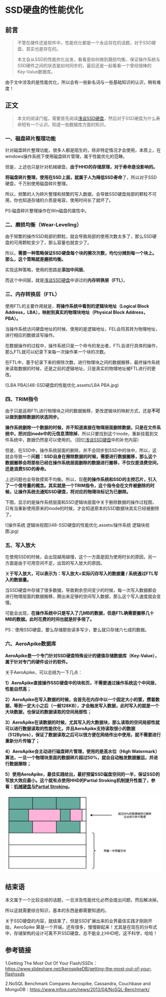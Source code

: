 





# SSD硬盘的性能优化

## 前言

> 不管在硬件还是软件中，性能优化都是一个永远存在的话题，对于SSD硬盘，其实也是存在的。
>
> 本文会从SSD的性能优化出发，看看是如何做到磨损均衡，保证操作系统与SSD硬件之间的状态是如何同步的，最后还是一起看看一个曾经很棒的Key-Value数据库。

由于文中涉及的是性能优化，所以会有一些新名词与一些基础知识的认识，稍有难度！



## 正文

>本文的阅读门槛，需要首先阅读[浅谈SSD硬盘](https://www.copydays.org/2020/06/03/浅谈ssd硬盘/#浅谈SSD硬盘)，然后对于SSD硬盘为什么寿命短有一个认识。知道一些数据库方面的知识。
>

### 一、磁盘碎片整理功能

针对磁盘碎片整理功能，很多人都是陌生的，除非特定情况才会使用，本质上，在windows操作系统下使用磁盘碎片管理，属于性能优化的范畴。

但是，上述也只是针对机械硬盘，**由于HHD的存储原理，对于寿命是没影响的。**

**将磁盘碎片整理，使用在SSD上面，就属于人为降低SSD寿命**了，所以对于SSD硬盘，千万别使用磁盘碎片整理。

所以，频繁的人为碎片整理和频繁的写入数据，会导致SSD硬盘局部的颗粒不可用，你也知道存储的介质是电容，使用时间长了就坏了。

PS:磁盘碎片整理操作在Win磁盘的属性中。





### 二、磨损均衡（Wear-Leveling）

由于频繁的操作SSD局部的颗粒，就会导致局部的使用次数太多了，那么SSD硬盘的可用颗粒变少了，那么容量也就变少了。

所以，**需要一种策略保证SSD硬盘每个块的擦次次数，均匀分摊到每一个块上。那么，这个策略就是磨损均衡。**

实现这种策略，使用的思路是**添加中间层**。

而这个中间层，就是[浅谈SSD硬盘](https://www.copydays.org/2020/06/03/浅谈ssd硬盘/#浅谈SSD硬盘)中讲过的**内存转换层（FTL）**。







### 三、内存转换层（FTL）

使用FTL的主要作用就是，**将操作系统中看到的逻辑块地址（Logical Block Address，LBA），映射到真实的物理块地址（Physical Block Address，PBA）。**

当操作系统访问硬盘地址的时候，使用的是逻辑地址，FEL会将其转为物理地址，进行相应的数据读写操作。

在数据操作的过程中，操作系统只是一个命令的发出者，FTL会进行具体的操作，那么FTL就可以纪录下来每一次操作某一个块的次数。

在FTL中，基于纪录下来的擦除次数，进行物理块之间的数据搬移，最终操作系统来读取数据的时候，还是之前的逻辑地址，只是真实的物理地址被FTL进行的更改。

![LBA PBA](48-SSD硬盘的性能优化.assets/LBA PBA.jpg)







### 四、TRIM指令

由于只是适用FTL进行物理块之间的数据搬移，更改逻辑块的映射方式，还是**不可以做到删除数据的状态同步。**

**操作系统删除一个数据的时候，并不知道直接在物理层面删除数据，只是在文件系统中，把对应inode中的元信息清除掉**，所以只要找到这个inode，重新挂载到文件系统中，数据仍然是可以使用的。（回忆[浅谈SSD硬盘](https://www.copydays.org/2020/06/03/浅谈ssd硬盘/#浅谈SSD硬盘)中的补充内容）

但是，在SSD中，操作系统层面的删除，并不会同步到SSD中的块中，所以，这就会导致一个**问题：SSD自身在擦除数据的时候，需要进行数据搬移，那么这个数据搬移会将那些已经在操作系统层面删除的数据进行搬移，不仅仅是浪费空间，还是浪费SSD的寿命。**

上述问题也会导致摸索不均衡。所以，现**在的操作系统和SSD的主控芯片，引入了一个信号量的概念。其实就是一个TRIM指令，这个指令会在文件被删除的时候，让操作系统去通知SSD硬盘，将对应的物理块标记为已删除。**

下图，显示的是操作系统层面和SSD逻辑块层面中关于删除数据的操作过程图，只有当重新使用原来的inode的时候，才会知道原本的SSD数据块其实已经被删除了。

![操作系统 逻辑块视图](48-SSD硬盘的性能优化.assets/操作系统 逻辑块视图.jpg)







### 五、写入放大

在使用SSD的时候，会出现越用越慢，这个一方面是因为使用时长的原因，另一方面是由于可用空间不足，出现的写入放大的原因。

关**于写入放大，可以表示为：写入放大=实际闪存写入的数据量 / 系统通过FTL写入的数据量。**

当SSD硬盘中存储了很多数据，导致剩余空间变少的时候，每一次写入数据都会进行物理层面的数据搬移，腾出来足够的空间写入数据，那么这个写入速度就会变慢。

可能会出现，**在操作系统中只是写入了几MB的数据，但是FTL确需要搬移几十MB的数据。此时花费的时间也就是好多倍了。**

PS：使用SSD硬盘，要么存储那些读多写少，要么就只存储六七成的数据。





### 六、AeroApike数据库

**AeroApike是一个专门针对SSD硬盘特殊设计的键值存储数据库（Key-Value），属于针对专门的硬件设计的软件。**

关于AeroApike，可以总结为一下几点：

**1）AeroApike直接操作SSD硬盘中的块和页，不需要通过操作系统这个中间层，性能自然高；**

**2）AeroApike在写入数据的时候，会首先在内存中以一个固定大小的筐，攒着数据，等到一定大小之后（一般128KB），才会触发写入数据，此时写入的就是一个大块数据，也保证的数据读取的空间局部性；**

**3）AeroApike在读数据的时候，尤其写入的大数据块，那么读取的空间局部性就可以进行数据读取的性能优化，并且AeroApike支持读取很小的数据（512Bytes），保证了数据读取之后可以很方便在网络传出中使用，就不需要进行重新分片传输了；**

**4）AeroApike会主动进行磁盘碎片管理，使用的是高水位（High Watermark）算法，一旦一个物理块里面的数据碎片超过50%，就会自动触发数据搬运，并进行数据擦除；**

**5）使用AeroApike，最佳实践给出，最好预留SSD磁盘空间的一半，保证SSD的写放大效应最小。这个就有点使用HHD的Partial Stroking机制提升性能了，参看：[机械硬盘与Partial Stroking](https://www.copydays.org/2020/06/01/机械硬盘与partial-stroking/)。**

![AeroSpike](48-SSD硬盘的性能优化.assets/AeroSpike.jpg)









## 结束语

本文属于一个比较总结的话题，一旦涉及性能优化必然会提出问题，然后解决掉。

所以这就需要综合知识，基本的东西是都需要知道的。

关于SSD硬盘的内容，就结束了，但是SSD扩展出来的业界最佳实践才刚刚开始，AeroSpike 算是一个开端，还有很多，慢慢聊起来！尤其是在现在的分布式中，存储架构的设计可离不开SSD硬盘，总不能全上HHD吧，这不科学，哈哈！









## 参考链接

1.Getting The Most Out Of Your Flash/SSDs：https://www.slideshare.net/AerospikeDB/getting-the-most-out-of-your-flashssds

2.NoSQL Benchmark Compares Aerospike, Cassandra, Couchbase and MongoDB：https://www.infoq.com/news/2013/04/NoSQL-Benchmark/




